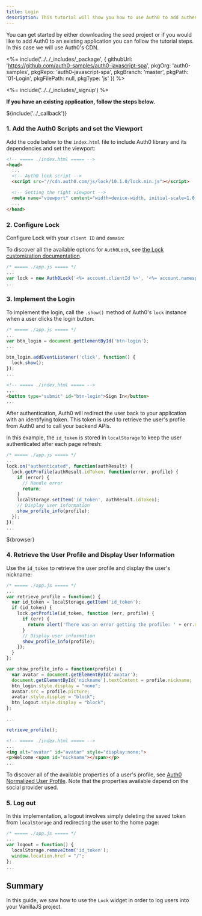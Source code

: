 ```yaml
---
title: Login
description: This tutorial will show you how to use Auth0 to add authentication and authorization to your VanillaJS app.
---
```


You can get started by either downloading the seed project or if you would like to add Auth0 to an existing application you can follow the tutorial steps. In this case we will use Auth0's CDN.

<%= include('../../_includes/_package', {
  githubUrl: 'https://github.com/auth0-samples/auth0-javascript-spa',
  pkgOrg: 'auth0-samples',
  pkgRepo: 'auth0-javascript-spa',
  pkgBranch: 'master',
  pkgPath: '01-Login',
  pkgFilePath: null,
  pkgType: 'js'
}) %>

<%= include('../../_includes/_signup') %>

**If you have an existing application, follow the steps below.**

${include('../\_callback')}

### 1. Add the Auth0 Scripts and set the Viewport

Add the code below to the `index.html` file to include Auth0 library and its dependencies and set the viewport:

```html
<!-- ===== ./index.html ===== -->
<head>
  ...
  <!-- Auth0 lock script -->
  <script src="//cdn.auth0.com/js/lock/10.1.0/lock.min.js"></script>

  <!-- Setting the right viewport -->
  <meta name="viewport" content="width=device-width, initial-scale=1.0, maximum-scale=1.0, user-scalable=no" />
  ...
</head>
```

### 2. Configure Lock

Configure Lock with your `client ID` and `domain`:

To discover all the available options for `Auth0Lock`, see [the Lock customization documentation](/libraries/lock/customization).

```javascript
/* ===== ./app.js ===== */
...
var lock = new Auth0Lock('<%= account.clientId %>', '<%= account.namespace %>');
...
```

### 3. Implement the Login

To implement the login, call the `.show()` method of Auth0's `lock` instance when a user clicks the login button.

```javascript
/* ===== ./app.js ===== */
...
var btn_login = document.getElementById('btn-login');
...

btn_login.addEventListener('click', function() {
  lock.show();
});
...
```

```html
<!-- ===== ./index.html ===== -->
...
<button type="submit" id="btn-login">Sign In</button>
...
```

After authentication, Auth0 will redirect the user back to your application with an identifying token. This token is used to retrieve the user's profile from Auth0 and to call your backend APIs.

In this example, the `id_token` is stored in `localStorage` to keep the user authenticated after each page refresh:

```javascript
/* ===== ./app.js ===== */
...
lock.on("authenticated", function(authResult) {
  lock.getProfile(authResult.idToken, function(error, profile) {
    if (error) {
      // Handle error
      return;
    }
    localStorage.setItem('id_token', authResult.idToken);
    // Display user information
    show_profile_info(profile);
  });
});
...
```

${browser}

### 4. Retrieve the User Profile and Display User Information

Use the `id_token` to retrieve the user profile and display the user's nickname:

```javascript
/* ===== ./app.js ===== */
...
var retrieve_profile = function() {
  var id_token = localStorage.getItem('id_token');
  if (id_token) {
    lock.getProfile(id_token, function (err, profile) {
      if (err) {
        return alert('There was an error getting the profile: ' + err.message);
      }
      // Display user information
      show_profile_info(profile);
    });
  }
};

var show_profile_info = function(profile) {
  var avatar = document.getElementById('avatar');
  document.getElementById('nickname').textContent = profile.nickname;
  btn_login.style.display = "none";
  avatar.src = profile.picture;
  avatar.style.display = "block";
  btn_logout.style.display = "block";
};

...

retrieve_profile();
```

```html
<!-- ===== ./index.html ===== -->
...
<img alt="avatar" id="avatar" style="display:none;">
<p>Welcome <span id="nickname"></span></p>
...
```

To discover all of the available properties of a user's profile, see [Auth0 Normalized User Profile](/user-profile). Note that the properties available depend on the social provider used.

### 5. Log out

In this implementation, a logout involves simply deleting the saved token from `localStorage` and redirecting the user to the home page:

```javascript
/* ===== ./app.js ===== */
...
var logout = function() {
  localStorage.removeItem('id_token');
  window.location.href = "/";
};
...
```

## Summary

In this guide, we saw how to use the `Lock` widget in order to log users into your VanillaJS project.
